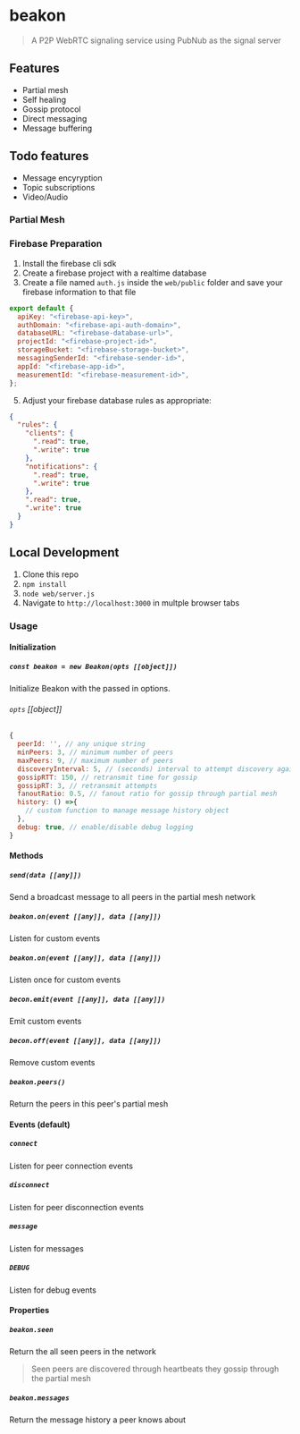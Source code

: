 # beakon
> A P2P WebRTC signaling service using PubNub as the signal server

## Features
- Partial mesh
- Self healing
- Gossip protocol
- Direct messaging
- Message buffering

## Todo features
- Message encyryption
- Topic subscriptions
- Video/Audio

### Partial Mesh


### Firebase Preparation
1. Install the firebase cli sdk
2. Create a firebase project with a realtime database
3. Create a file named `auth.js` inside the `web/public` folder and save your firebase information to that file
```js
export default {
  apiKey: "<firebase-api-key>",
  authDomain: "<firebase-api-auth-domain>",
  databaseURL: "<firebase-database-url>",
  projectId: "<firebase-project-id>",
  storageBucket: "<firebase-storage-bucket>",
  messagingSenderId: "<firebase-sender-id>",
  appId: "<firebase-app-id>",
  measurementId: "<firebase-measurement-id>",
};
```
5. Adjust your firebase database rules as appropriate:
```json
{
  "rules": {
    "clients": {
      ".read": true,
      ".write": true
    },
    "notifications": {
      ".read": true,
      ".write": true
    },
    ".read": true,
  	".write": true
  }
}
```

## Local Development
1. Clone this repo
2. `npm install`
3. `node web/server.js`
4. Navigate to `http://localhost:3000` in multple browser tabs

<!-- ## Install
### Node (coming soon)
```
npm install beakon
```

### Browser (coming soon)
```html
<script type="module" src=""></script>
``` -->

### Usage
#### Initialization
##### `const beakon = new Beakon(opts [[object]])`
Initialize Beakon with the passed in options.

###### `opts` [[object]]
```js
{
  peerId: '', // any unique string
  minPeers: 3, // minimum number of peers
  maxPeers: 9, // maximum number of peers
  discoveryInterval: 5, // (seconds) interval to attempt discovery again if peer count is less than minPeers
  gossipRTT: 150, // retransmit time for gossip
  gossipRT: 3, // retransmit attempts
  fanoutRatio: 0.5, // fanout ratio for gossip through partial mesh
  history: () =>{
    // custom function to manage message history object
  },
  debug: true, // enable/disable debug logging
}
```

#### Methods
##### `send(data [[any]])`
Send a broadcast message to all peers in the partial mesh network

##### `beakon.on(event [[any]], data [[any]])`
Listen for custom events

##### `beakon.on(event [[any]], data [[any]])`
Listen once for custom events

##### `becon.emit(event [[any]], data [[any]])`
Emit custom events

##### `becon.off(event [[any]], data [[any]])`
Remove custom events

##### `beakon.peers()`
Return the peers in this peer's partial mesh

#### Events (default)
##### `connect`
Listen for peer connection events

##### `disconnect`
Listen for peer disconnection events

##### `message`
Listen for messages

##### `DEBUG`
Listen for debug events

#### Properties
##### `beakon.seen`
Return the all seen peers in the network
> Seen peers are discovered through heartbeats they gossip through the partial mesh

##### `beakon.messages`
Return the message history a peer knows about